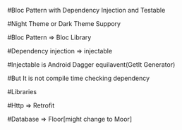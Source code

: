 #Bloc Pattern with Dependency Injection and Testable

#Night Theme or Dark Theme Suppory

#Bloc Pattern => Bloc Library

#Dependency injection => injectable

#Injectable is Android Dagger equilavent(GetIt Generator)

#But It is not compile time checking dependency

#Libraries 

#Http => Retrofit

#Database => Floor[might change to Moor]

